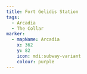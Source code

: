 ```yaml
---
title: Fort Gelidis Station
tags:
  - Arcadia
  - The Collar
marker:
  - mapName: Arcadia
    x: 362
    y: 82
    icon: mdi:subway-variant
    colour: purple
---
```

